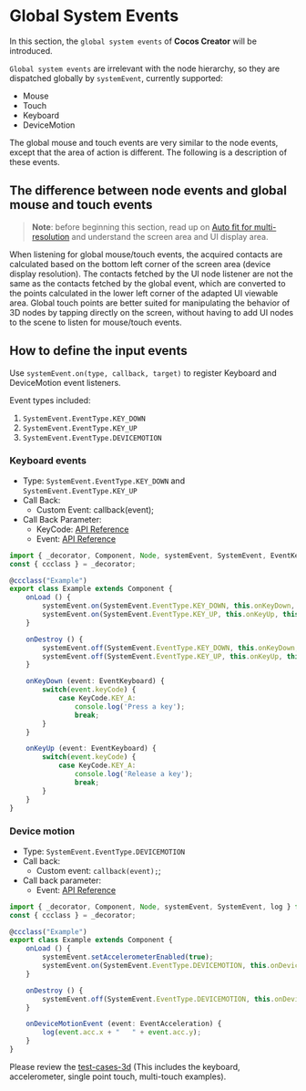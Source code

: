 # Global System Events

In this section, the `global system events` of __Cocos Creator__ will be introduced.

`Global system events` are irrelevant with the node hierarchy, so they are dispatched globally by `systemEvent`, currently supported:

- Mouse
- Touch
- Keyboard
- DeviceMotion

The global mouse and touch events are very similar to the node events, except that the area of action is different. The following is a description of these events.

## The difference between node events and global mouse and touch events

> __Note__: before beginning this section, read up on [Auto fit for multi-resolution](../../ui-system/components/engine/multi-resolution.md#Design-resolution-and-screen-resolution) and understand the screen area and UI display area.

When listening for global mouse/touch events, the acquired contacts are calculated based on the bottom left corner of the screen area (device display resolution). The contacts fetched by the UI node listener are not the same as the contacts fetched by the global event, which are converted to the points calculated in the lower left corner of the adapted UI viewable area. Global touch points are better suited for manipulating the behavior of 3D nodes by tapping directly on the screen, without having to add UI nodes to the scene to listen for mouse/touch events.

## How to define the input events

Use `systemEvent.on(type, callback, target)` to register Keyboard and DeviceMotion event listeners.

Event types included:

1. `SystemEvent.EventType.KEY_DOWN`
2. `SystemEvent.EventType.KEY_UP`
3. `SystemEvent.EventType.DEVICEMOTION`

### Keyboard events

- Type: `SystemEvent.EventType.KEY_DOWN` and `SystemEvent.EventType.KEY_UP`
- Call Back:
    - Custom Event: callback(event);
- Call Back Parameter:
    - KeyCode: [API Reference](__APIDOC__/en/#/docs/3.3/en/event/Class/EventKeyboard)
    - Event: [API Reference](__APIDOC__/en/#/docs/3.3/en/event/Class/Event)

```ts
import { _decorator, Component, Node, systemEvent, SystemEvent, EventKeyboard, KeyCode } from 'cc';
const { ccclass } = _decorator;

@ccclass("Example")
export class Example extends Component {
    onLoad () {
        systemEvent.on(SystemEvent.EventType.KEY_DOWN, this.onKeyDown, this);
        systemEvent.on(SystemEvent.EventType.KEY_UP, this.onKeyUp, this);
    }

    onDestroy () {
        systemEvent.off(SystemEvent.EventType.KEY_DOWN, this.onKeyDown, this);
        systemEvent.off(SystemEvent.EventType.KEY_UP, this.onKeyUp, this);
    }

    onKeyDown (event: EventKeyboard) {
        switch(event.keyCode) {
            case KeyCode.KEY_A:
                console.log('Press a key');
                break;
        }
    }

    onKeyUp (event: EventKeyboard) {
        switch(event.keyCode) {
            case KeyCode.KEY_A:
                console.log('Release a key');
                break;
        }
    }
}
```

### Device motion

- Type: `SystemEvent.EventType.DEVICEMOTION`
- Call back:
  - Custom event: `callback(event);`;
- Call back parameter:
  - Event: [API Reference](__APIDOC__/en/#/docs/3.3/en/event/Class/Event)

```ts
import { _decorator, Component, Node, systemEvent, SystemEvent, log } from 'cc';
const { ccclass } = _decorator;

@ccclass("Example")
export class Example extends Component {
    onLoad () {
        systemEvent.setAccelerometerEnabled(true);
        systemEvent.on(SystemEvent.EventType.DEVICEMOTION, this.onDeviceMotionEvent, this);
    }

    onDestroy () {
        systemEvent.off(SystemEvent.EventType.DEVICEMOTION, this.onDeviceMotionEvent, this);
    }

    onDeviceMotionEvent (event: EventAcceleration) {
        log(event.acc.x + "   " + event.acc.y);
    }
}
```

Please review the [test-cases-3d](https://github.com/cocos-creator/test-cases-3d/tree/v3.3/assets/cases/event) (This includes the keyboard, accelerometer, single point touch, multi-touch examples).
